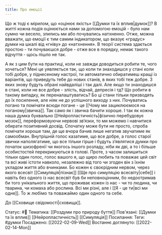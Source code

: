 ```yaml
---
title: Про емоції
---
```

Що ж тоді є мірилом, що «оцінює якість» [[Думки та їх вплив|думок]]? В житті кожна подія оцінюється нами за допомогою емоцій - було нам сумно чи весело, злились ми або почувались натхненно. Отже, можна вважати, що емоції є тим самим індикатором, що вказує «градус» думки на шкалі від «гніву» до «натхнення». В теорії система здається простою - ти почуваєшся добре - отже все в порядку, немає такого відчуття - щось пішло не так. 

А як з цим бути на практиці, коли не завжди доводиться робити те, чого хочеться? Мені це уявляється так, що коли ти знаходишся у стані коли тобі добре, у піднесеному настрої, ти автоматично обиратимеш кращі із варіантів, що приведуть тебе до нових станів, в яких тобі теж добре. З яких знову будуть обрані найвдаліші і так далі. 
Але якщо ти знаходишся в стані, коли не все добре - злість, відчай, депресія і тд? Що робити в такому випадку, як переналаштуватись? Бо ці стани тільки призводять до їх посилення, але ніяк не до успішного виходу з них. Почуватись погано та помічати всюди погане - це [[Чому ми зациклюємося на поганому|звичка]]. Так само як і звичка бачити хороше. І так як кожна наша думка буквально [[Нейропластичність|фізично перебудовує мозок]], переформовуючи нервові зв‘язки, то ми можемо і навчитися обирати позитивний досвід. Спочатку може бути не просто, спроба помічати хороше там, де ще вчора бачив лише негатив звучатиме як самообман. Внутрішній голос казатиме, що все добре, а голос старої звички наполягатиме, що все тільки гірше і будуть з‘являтися думки про початок шизофренії чи якогось іншого розладу, ніби як дві, а то і більше особистостей перекрикуються в голові. Проте, з часом залишиться тільки один голос, голос вашого я, що щиро любить та поважає цей світ та всі живі істоти навколо, незалежно від того чи згоден він з їхнім укладом життя або вчинками. Бо кожен є своєрідним нервом, через якого всесвіт [[Симуляція|пізнає]] [[Ще про симуляцію всесвіту|себе]] і навіть без одного із нас всесвіт був би неповноцінним, бо недоотримав би того унікального життя, що проживає кожен із нас - чи то людина, чи тварина, чи комаха або рослина. Всі ми різні, але і [[Я - це ти|всі ми одне]]. То ж любімо та поважаймо один одного та себе.

До [[Сховище свідомості|сховища]].

Статус: #🌱
Тематика: [[Роздуми про природу буття]]
Пов'язані: [[Думки та їх вплив]] [[Нейропластичність]] [[Симуляція]]
Посилання: 
Теги: #думки
Посаджено: [[2022-02-09-Wed]]
Востаннє доглянуто: [[2022-02-14-Mon]]